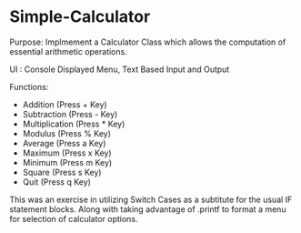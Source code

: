# Simple-Calculator

Purpose: Implmement a Calculator Class which allows the computation of essential arithmetic operations.

UI : Console Displayed Menu, Text Based Input and Output

Functions:

- Addition (Press + Key)
- Subtraction (Press - Key)
- Multiplication (Press * Key)
- Modulus (Press % Key)
- Average (Press a Key)
- Maximum (Press x Key)
- Minimum (Press m Key)
- Square (Press s Key)
- Quit (Press q Key)

This was an exercise in utilizing Switch Cases as a subtitute for the usual IF statement blocks. Along 
with taking advantage of .printf to format a menu for selection of calculator options.
